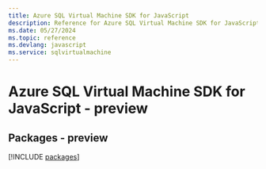 ```yaml
---
title: Azure SQL Virtual Machine SDK for JavaScript
description: Reference for Azure SQL Virtual Machine SDK for JavaScript
ms.date: 05/27/2024
ms.topic: reference
ms.devlang: javascript
ms.service: sqlvirtualmachine
---
```

# Azure SQL Virtual Machine SDK for JavaScript - preview
## Packages - preview
[!INCLUDE [packages](sql-virtual-machine-index.md)]